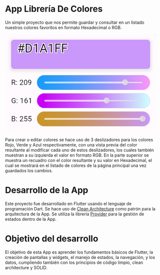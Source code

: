 # App Librería De Colores

Un simple proyecto que nos permite guardar y consultar en un listado nuestros colores favoritos en formato Hexadecimal o RGB.

![Deslizadores](./docs/sliders.png?raw=true)

Para crear o editar colores se hace uso de 3 deslizadores para los colores Rojo, Verde y Azul respectivamente, con una vista previa del color resultante al modificar cada uno de estos deslizadores, los cuales también muestran a su izquierda el valor en formato RGB.
En la parte superior se muestra un recuadro con el color resultante y su valor en Hexadecimal, el cual se mostrará en el listado de colores de la página principal una vez guardados los cambios.

# Desarrollo de la App

Este proyecto fue desarrollado en Flutter usando el lenguaje de programación Dart.
Se hace uso de [Clean Architecture](https://medium.com/bancolombia-tech/clean-architecture-en-flutter-cómo-implementarla-en-el-2023-34f4d28d06b5) como patrón para la arquitectura de la App.
Se utiliza la librería [Provider](https://pub.dev/packages/provider) para la gestión de estados dentro de la App.

# Objetivo del desarrollo

El objetivo de esta App es aprender los fundamentos básicos de Flutter, la creación de pantallas y widgets, el manejo de estados, la navegación, y los datos, cumpliendo también con los principios de código limpio, clean architecture y SOLID.